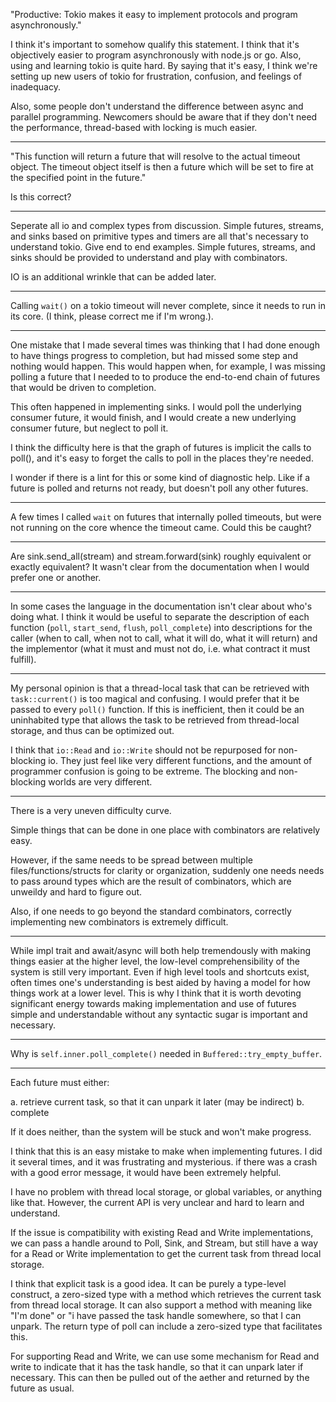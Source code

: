 "Productive: Tokio makes it easy to implement protocols and program asynchronously."

I think it's important to somehow qualify this statement. I think that it's objectively easier to program asynchronously with node.js or go. Also, using and learning tokio is quite hard. By saying that it's easy, I think we're setting up new users of tokio for frustration, confusion, and feelings of inadequacy.

Also, some people don't understand the difference between async and parallel programming. Newcomers should be aware that if they don't need the performance, thread-based with locking is much easier.

---

"This function will return a future that will resolve to the actual timeout object. The timeout object itself is then a future which will be set to fire at the specified point in the future."

Is this correct?

---

Seperate all io and complex types from discussion. Simple futures, streams, and sinks based on primitive types and timers are all that's necessary to understand tokio. Give end to end examples. Simple futures, streams, and sinks should be provided to understand and play with combinators.

IO is an additional wrinkle that can be added later.

---

Calling `wait()` on a tokio timeout will never complete, since it needs to run in its core. (I think, please correct me if I'm wrong.).

---

One mistake that I made several times was thinking that I had done enough to have things progress to completion, but had missed some step and nothing would happen. This would happen when, for example, I was missing polling a future that I needed to to produce the end-to-end chain of futures that would be driven to completion.

This often happened in implementing sinks. I would poll the underlying consumer future, it would finish, and I would create a new underlying consumer future, but neglect to poll it.

I think the difficulty here is that the graph of futures is implicit the calls to poll(), and it's easy to forget the calls to poll in the places they're needed.

I wonder if there is a lint for this or some kind of diagnostic help. Like if a future is polled and returns not ready, but doesn't poll any other futures.

---

A few times I called `wait` on futures that internally polled timeouts, but were not running on the core whence the timeout came. Could this be caught?

---

Are sink.send_all(stream) and stream.forward(sink) roughly equivalent or exactly equivalent? It wasn't clear from the documentation when I would prefer one or another.

---

In some cases the language in the documentation isn't clear about who's doing what. I think it would be useful to separate the description of each function (`poll`, `start_send`, `flush`, `poll_complete`) into descriptions for the caller (when to call, when not to call, what it will do, what it will return) and the implementor (what it must and must not do, i.e. what contract it must fulfill).

---

My personal opinion is that a thread-local task that can be retrieved with `task::current()` is too magical and confusing. I would prefer that it be passed to every `poll()` function. If this is inefficient, then it could be an uninhabited type that allows the task to be retrieved from thread-local storage, and thus can be optimized out.

I think that `io::Read` and `io::Write` should not be repurposed for non-blocking io. They just feel like very different functions, and the amount of programmer confusion is going to be extreme. The blocking and non-blocking worlds are very different.

---

There is a very uneven difficulty curve.

Simple things that can be done in one place with combinators are relatively easy.

However, if the same needs to be spread between multiple files/functions/structs for clarity or organization, suddenly one needs needs to pass around types which are the result of combinators, which are unweildy and hard to figure out.

Also, if one needs to go beyond the standard combinators, correctly implementing new combinators is extremely difficult.

---

While impl trait and await/async will both help tremendously with making things easier at the higher level, the low-level comprehensibility of the system is still very important. Even if high level tools and shortcuts exist, often times one's understanding is best aided by having a model for how things work at a lower level. This is why I think that it is worth devoting significant energy towards making implementation and use of futures simple and understandable without any syntactic sugar is important and necessary.

---

Why is `self.inner.poll_complete()` needed in `Buffered::try_empty_buffer`.

---

Each future must either:

a. retrieve current task, so that it can unpark it later (may be indirect)
b. complete

If it does neither, than the system will be stuck and won't make progress.

I think that this is an easy mistake to make when implementing futures. I did it several times, and it was frustrating and mysterious. if there was a crash with a good error message, it would have been extremely helpful.

I have no problem with thread local storage, or global variables, or anything like that. However, the current API is very unclear and hard to learn and understand.

If the issue is compatibility with existing Read and Write implementations, we can pass a handle around to Poll, Sink, and Stream, but still have a way for a Read or Write implementation to get the current task from thread local storage.

I think that explicit task is a good idea. It can be purely a type-level construct, a zero-sized type with a method which retrieves the current task from thread local storage. It can also support a method with meaning like "I'm done" or "i have passed the task handle somewhere, so that I can unpark. The return type of poll can include a zero-sized type that facilitates this.

For supporting Read and Write, we can use some mechanism for Read and write to indicate that it has the task handle, so that it can unpark later if necessary. This can then be pulled out of the aether and returned by the future as usual.
